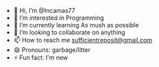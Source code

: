 - 👋 Hi, I’m @Incamas77
- 👀 I’m interested in Programming
- 🌱 I’m currently learning As mush as possible
- 💞️ I’m looking to collaborate on anything
- 📫 How to reach me sufficientreposit@gmail.com
- 😄 Pronouns: garbage/litter
- ⚡ Fun fact: I'm new


